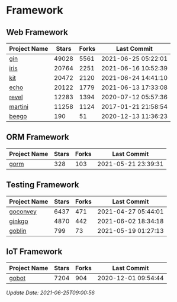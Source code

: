 # Framework

## Web Framework
| Project Name | Stars | Forks | Last Commit |
| ------------ | ----- | ----- | ----------- |
| [gin](https://github.com/gin-gonic/gin) | 49028 | 5561 | 2021-06-25 05:22:01 |
| [iris](https://github.com/kataras/iris) | 20764 | 2251 | 2021-06-16 10:52:39 |
| [kit](https://github.com/go-kit/kit) | 20472 | 2120 | 2021-06-24 14:41:10 |
| [echo](https://github.com/labstack/echo) | 20122 | 1779 | 2021-06-13 17:33:08 |
| [revel](https://github.com/revel/revel) | 12283 | 1394 | 2020-07-12 05:57:36 |
| [martini](https://github.com/go-martini/martini) | 11258 | 1124 | 2017-01-21 21:58:54 |
| [beego](https://github.com/astaxie/beego) | 190 | 51 | 2020-12-13 11:36:23 |

## ORM Framework
| Project Name | Stars | Forks | Last Commit |
| ------------ | ----- | ----- | ----------- |
| [gorm](https://github.com/jinzhu/gorm) | 328 | 103 | 2021-05-21 23:39:31 |

## Testing Framework
| Project Name | Stars | Forks | Last Commit |
| ------------ | ----- | ----- | ----------- |
| [goconvey](https://github.com/smartystreets/goconvey) | 6437 | 471 | 2021-04-27 05:44:01 |
| [ginkgo](https://github.com/onsi/ginkgo) | 4870 | 442 | 2021-06-02 18:34:18 |
| [goblin](https://github.com/franela/goblin) | 799 | 73 | 2021-05-19 01:27:13 |

## IoT Framework
| Project Name | Stars | Forks | Last Commit |
| ------------ | ----- | ----- | ----------- |
| [gobot](https://github.com/hybridgroup/gobot) | 7204 | 904 | 2020-12-01 09:54:44 |

*Update Date: 2021-06-25T09:00:56*